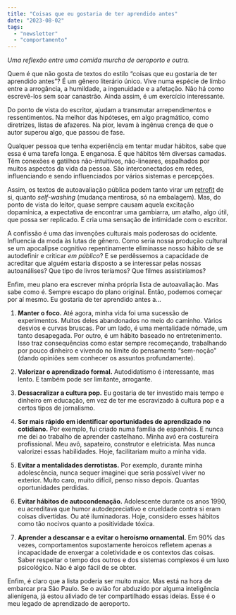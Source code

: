 ```yaml
---
title: "Coisas que eu gostaria de ter aprendido antes"
date: "2023-08-02"
tags: 
  - "newsletter"
  - "comportamento"
---
```


_Uma reflexão entre uma comida murcha de aeroporto e outra._

Quem é que não gosta de textos do estilo “coisas que eu gostaria de ter aprendido antes”? É um gênero literário único. Vive numa espécie de limbo entre a arrogância, a humildade, a ingenuidade e a afetação. Não há como escrevê-los sem soar canastrão. Ainda assim, é um exercício interessante.

Do ponto de vista do escritor, ajudam a transmutar arrependimentos e ressentimentos. Na melhor das hipóteses, em algo pragmático, como diretrizes, listas de afazeres. Na pior, levam à ingênua crença de que o autor superou algo, que passou de fase.

Qualquer pessoa que tenha experiência em tentar mudar hábitos, sabe que essa é uma tarefa longa. E enganosa. É que hábitos têm diversas camadas. Têm conexões e gatilhos não-intuitivos, não-lineares, espalhados por muitos aspectos da vida da pessoa. São interconectados em redes, influenciando e sendo influenciados por vários sistemas e percepções.

Assim, os textos de autoavaliação pública podem tanto virar um [retrofit](https://pt.wikipedia.org/wiki/Retrofit) de si, quanto _self-washing_ (mudança mentirosa, só na embalagem). Mas, do ponto de vista do leitor, quase sempre causam aquela excitação dopamínica, a expectativa de encontrar uma gambiarra, um atalho, algo útil, que possa ser replicado. E cria uma sensação de intimidade com o escritor.

A confissão é uma das invenções culturais mais poderosas do ocidente. Influencia da moda às lutas de gênero. Como seria nossa produção cultural se um apocalipse cognitivo repentinamente eliminasse nosso hábito de se autodefinir e criticar _em público_? E se perdêssemos a capacidade de acreditar que alguém estaria disposto a se interessar pelas nossas autoanálises? Que tipo de livros teríamos? Que filmes assistiríamos?

Enfim, meu plano era escrever minha própria lista de autoavaliação. Mas sabe como é. Sempre escapo do plano original. Então, podemos começar por aí mesmo. Eu gostaria de ter aprendido antes a…

1. **Manter o foco.** Até agora, minha vida foi uma sucessão de experimentos. Muitos deles abandonados no meio do caminho. Vários desvios e curvas bruscas. Por um lado, é uma mentalidade nômade, um tanto desapegada. Por outro, é um hábito baseado no entretenimento. Isso traz consequências como estar sempre recomeçando, trabalhando por pouco dinheiro e vivendo no limite do pensamento “sem-noção” (dando opiniões sem conhecer os assuntos profundamente).
    
2. **Valorizar o aprendizado formal.** Autodidatismo é interessante, mas lento. E também pode ser limitante, arrogante.
    
3. **Dessacralizar a cultura pop.** Eu gostaria de ter investido mais tempo e dinheiro em educação, em vez de ter me escravizado à cultura pop e a certos tipos de jornalismo.
    
4. **Ser mais rápido em identificar oportunidades de aprendizado no cotidiano.** Por exemplo, fui criado numa família de espanhóis. E nunca me dei ao trabalho de aprender castelhano. Minha avó era costureira profissional. Meu avô, sapateiro, construtor e eletricista. Mas nunca valorizei essas habilidades. Hoje, facilitariam muito a minha vida.
    
5. **Evitar a mentalidades derrotistas.** Por exemplo, durante minha adolescência, nunca sequer imaginei que seria possível viver no exterior. Muito caro, muito difícil, penso nisso depois. Quantas oportunidades perdidas.
    
6. **Evitar hábitos de autocondenação.** Adolescente durante os anos 1990, eu acreditava que humor autodepreciativo e crueldade contra si eram coisas divertidas. Ou até iluminadoras. Hoje, considero esses hábitos como tão nocivos quanto a positividade tóxica.
    
7. **Aprender a descansar e a evitar o heroísmo ornamental.** Em 90% das vezes, comportamentos supostamente heroicos refletem apenas a incapacidade de enxergar a coletividade e os contextos das coisas. Saber respeitar o tempo dos outros e dos sistemas complexos é um luxo psicológico. Não é algo fácil de se obter.
    

Enfim, é claro que a lista poderia ser muito maior. Mas está na hora de embarcar pra São Paulo. Se o avião for abduzido por alguma inteligência alienígena, já estou aliviado de ter compartilhado essas ideias. Esse é o meu legado de aprendizado de aeroporto.
